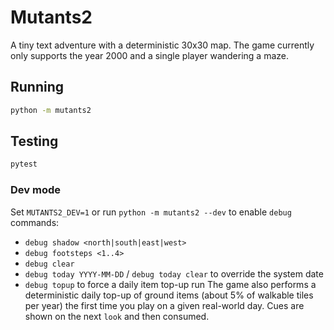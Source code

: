 # Mutants2

A tiny text adventure with a deterministic 30x30 map. The game currently only
supports the year 2000 and a single player wandering a maze.

## Running

```bash
python -m mutants2
```

## Testing

```bash
pytest
```

### Dev mode
Set `MUTANTS2_DEV=1` or run `python -m mutants2 --dev` to enable `debug` commands:

- `debug shadow <north|south|east|west>`
- `debug footsteps <1..4>`
- `debug clear`
- `debug today YYYY-MM-DD` / `debug today clear` to override the system date
- `debug topup` to force a daily item top-up run
The game also performs a deterministic daily top-up of ground items (about 5% of walkable tiles per year) the first time you play on a given real-world day.
Cues are shown on the next `look` and then consumed.
